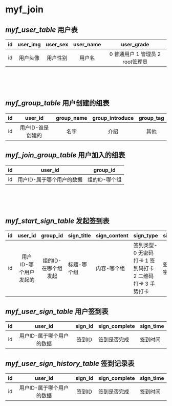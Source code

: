 
myf_join
======


*myf_user_table* 用户表
------------------------
| id  | user_img | user_sex | user_name |       user_grade       |
|:---:|:--------:|:--------:|:---------:|:----------------------:|
| id  |   用户头像   |   用户性别   |    用户名    | 0 普通用户 1 管理员 2 root管理员 |

<br/><br/><br/>





*myf_group_table* 用户创建的组表
------------------------
| id  |  user_id   | group_name | group_introduce | group_tag |
|:---:|:----------:|:----------:|:---------------:|:---------:|
| id  | 用户ID-谁是创建的 |     名字     |       介绍        |    其他     |

*myf_join_group_table* 用户加入的组表
------------------------
| id  |    user_id     | group_id |
|:---:|:--------------:|:--------:|
| id  | 用户ID-属于哪个用户的数据 | 组的ID-哪个组 |

<br/><br/><br/>



*myf_start_sign_table* 发起签到表
------------------------
| id  |   user_id    |  group_id   | sign_title | sign_content | sign_type                            | sign_key |
|:---:|:------------:|:-----------:|------------|--------------|--------------------------------------|----------|
| id  | 用户ID-哪个用户发起的 | 组的ID-在哪个组发起 | 标题-哪个组     | 内容-哪个组       | 签到类型- 0 无密码打卡 1 签到码打卡 2 二维码打卡 3 手势打卡 | 签到key-密码 | 

*myf_user_sign_table* 用户签到表
------------------------
| id  |    user_id     | sign_id | sign_complete | sign_time | 
|:---:|:--------------:|:-------:|---------------|-----------|
| id  | 用户ID-属于哪个用户的数据 |  签到ID   | 签到是否完成        | 签到时间      | 


*myf_user_sign_history_table* 签到记录表
------------------------
| id  |    user_id     | sign_id | sign_complete | sign_time | 
|:---:|:--------------:|:-------:|---------------|-----------|
| id  | 用户ID-属于哪个用户的数据 |  签到ID   | 签到是否完成        | 签到时间      |
<br/><br/><br/>

